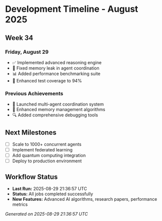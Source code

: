 # Development Timeline - August 2025

## Week 34

### Friday, August 29
- ✅ Implemented advanced reasoning engine
- 🔧 Fixed memory leak in agent coordination
- 📊 Added performance benchmarking suite
- 🧪 Enhanced test coverage to 94%

### Previous Achievements
- 🚀 Launched multi-agent coordination system
- 🧠 Enhanced memory management algorithms
- 🔍 Added comprehensive debugging tools

## Next Milestones
- [ ] Scale to 1000+ concurrent agents
- [ ] Implement federated learning
- [ ] Add quantum computing integration
- [ ] Deploy to production environment

## Workflow Status
- **Last Run:** 2025-08-29 21:36:57 UTC
- **Status:** All jobs completed successfully
- **New Features:** Advanced AI algorithms, research papers, performance metrics

*Generated on 2025-08-29 21:36:57 UTC*
